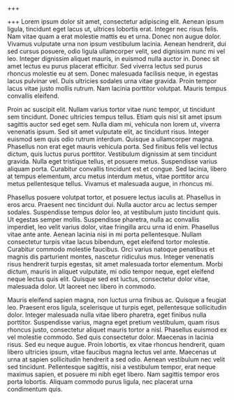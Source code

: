 +++

+++
Lorem ipsum dolor sit amet, consectetur adipiscing elit. Aenean ipsum ligula, tincidunt eget lacus ut, ultrices lobortis erat. Integer nec risus felis. Nam vitae quam a erat molestie mattis eu et urna. Donec non augue dolor. Vivamus vulputate urna non ipsum vestibulum lacinia. Aenean hendrerit, dui sed cursus posuere, odio ligula ullamcorper velit, sed dignissim nunc mi vel leo. Integer dignissim aliquet mauris, in euismod nulla auctor in. Donec sit amet lectus eu purus placerat efficitur. Sed viverra lectus sed purus rhoncus molestie eu at sem. Donec malesuada facilisis neque, in egestas lacus pulvinar vel. Duis ultricies sodales urna vitae gravida. Proin tempor lacus vitae justo mollis rutrum. Nam lacinia porttitor volutpat. Mauris tempus convallis eleifend.

Proin ac suscipit elit. Nullam varius tortor vitae nunc tempor, ut tincidunt sem tincidunt. Donec ultricies tempus tellus. Etiam quis nisl sit amet ipsum sagittis auctor sed eget sem. Nulla diam mi, vehicula non lorem ut, viverra venenatis ipsum. Sed sit amet vulputate elit, ac tincidunt risus. Integer euismod sem quis odio rutrum interdum. Quisque a ullamcorper magna. Phasellus non erat eget mauris vehicula porta. Sed finibus felis vel lectus dictum, quis luctus purus porttitor. Vestibulum dignissim at sem tincidunt gravida. Nulla eget tristique tellus, et posuere metus. Suspendisse varius aliquam porta. Curabitur convallis tincidunt est et congue. Sed lacinia, libero at tempus elementum, arcu metus interdum metus, vitae porttitor arcu metus pellentesque tellus. Vivamus et malesuada augue, in rhoncus mi.

Phasellus posuere volutpat tortor, et posuere lectus iaculis at. Phasellus in eros arcu. Praesent nec tincidunt dui. Nulla auctor arcu ac lectus semper sodales. Suspendisse tempus dolor leo, at vestibulum justo tincidunt quis. Ut egestas semper mollis. Suspendisse pharetra, nulla ac convallis imperdiet, leo velit varius dolor, vitae fringilla arcu urna id enim. Phasellus vitae ante ante. Aenean lacinia nisi in mi porta pellentesque. Nullam consectetur turpis vitae lacus bibendum, eget eleifend tortor molestie. Curabitur commodo molestie faucibus. Orci varius natoque penatibus et magnis dis parturient montes, nascetur ridiculus mus. Integer venenatis risus hendrerit turpis egestas, sit amet malesuada tortor elementum. Morbi dictum, mauris in aliquet vulputate, mi odio tempor neque, eget eleifend neque lectus quis elit. Quisque sed est luctus, consectetur dolor vitae, malesuada dolor. Ut laoreet nec libero in commodo.

Mauris eleifend sapien magna, non luctus urna finibus ac. Quisque a feugiat leo. Praesent eros ligula, scelerisque ut turpis eget, pellentesque sollicitudin dolor. Integer malesuada nulla vitae libero pharetra, eget finibus nulla porttitor. Suspendisse varius, magna eget pretium vestibulum, quam risus rhoncus justo, consectetur aliquet mauris tortor a nisl. Phasellus euismod ex vel molestie commodo. Sed quis consectetur dolor. Maecenas in lacinia risus. Sed eu neque augue. Proin lobortis, ex vitae rhoncus hendrerit, quam libero ultricies ipsum, vitae faucibus magna lectus vel ante. Maecenas ut urna at sapien sollicitudin hendrerit a sed odio. Aenean vestibulum nec velit sed tincidunt. Pellentesque sagittis, nisi a vestibulum tempor, erat neque maximus sapien, et posuere mi nibh eget libero. Nam sagittis tempor eros porta lobortis. Aliquam commodo purus ligula, nec placerat urna condimentum quis.